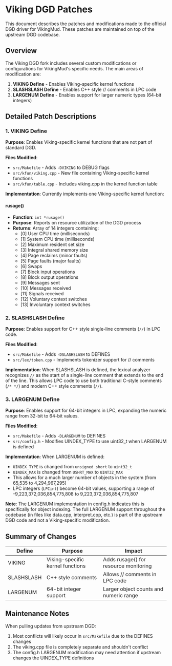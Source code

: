 # Viking DGD Patches

This document describes the patches and modifications made to the official DGD driver for VikingMud. These patches are maintained on top of the upstream DGD codebase.

## Overview

The Viking DGD fork includes several custom modifications or configurations for VikingMud's specific needs. The main areas of modification are:

1. **VIKING Define** - Enables Viking-specific kernel functions
2. **SLASHSLASH Define** - Enables C++ style // comments in LPC code
3. **LARGENUM Define** - Enables support for larger numeric types (64-bit integers)

## Detailed Patch Descriptions

### 1. VIKING Define

**Purpose**: Enables Viking-specific kernel functions that are not part of standard DGD.

**Files Modified**:
- `src/Makefile` - Adds `-DVIKING` to DEBUG flags
- `src/kfun/viking.cpp` - New file containing Viking-specific kernel functions
- `src/kfun/table.cpp` - Includes viking.cpp in the kernel function table

**Implementation**:
Currently implements one Viking-specific kernel function:

#### rusage()
- **Function**: `int *rusage()`
- **Purpose**: Reports on resource utilization of the DGD process
- **Returns**: Array of 14 integers containing:
  - [0] User CPU time (milliseconds)
  - [1] System CPU time (milliseconds)
  - [2] Maximum resident set size
  - [3] Integral shared memory size
  - [4] Page reclaims (minor faults)
  - [5] Page faults (major faults)
  - [6] Swaps
  - [7] Block input operations
  - [8] Block output operations
  - [9] Messages sent
  - [10] Messages received
  - [11] Signals received
  - [12] Voluntary context switches
  - [13] Involuntary context switches

### 2. SLASHSLASH Define

**Purpose**: Enables support for C++ style single-line comments (`//`) in LPC code.

**Files Modified**:
- `src/Makefile` - Adds `-DSLASHSLASH` to DEFINES
- `src/lex/token.cpp` - Implements tokenizer support for // comments

**Implementation**:
When SLASHSLASH is defined, the lexical analyzer recognizes `//` as the start of a single-line comment that extends to the end of the line. This allows LPC code to use both traditional C-style comments (`/* */`) and modern C++ style comments (`//`).

### 3. LARGENUM Define

**Purpose**: Enables support for 64-bit integers in LPC, expanding the numeric range from 32-bit to 64-bit values.

**Files Modified**:
- `src/Makefile` - Adds `-DLARGENUM` to DEFINES
- `src/config.h` - Modifies UINDEX_TYPE to use uint32_t when LARGENUM is defined

**Implementation**:
When LARGENUM is defined:
- `UINDEX_TYPE` is changed from `unsigned short` to `uint32_t`
- `UINDEX_MAX` is changed from `USHRT_MAX` to `UINT32_MAX`
- This allows for a much larger number of objects in the system (from 65,535 to 4,294,967,295)
- LPC integers (`LPCint`) become 64-bit values, supporting a range of -9,223,372,036,854,775,808 to 9,223,372,036,854,775,807

**Note**: The LARGENUM implementation in config.h indicates this is specifically for object indexing. The full LARGENUM support throughout the codebase (in files like data.cpp, interpret.cpp, etc.) is part of the upstream DGD code and not a Viking-specific modification.

## Summary of Changes

| Define | Purpose | Impact |
|--------|---------|--------|
| VIKING | Viking-specific kernel functions | Adds rusage() for resource monitoring |
| SLASHSLASH | C++ style comments | Allows // comments in LPC code |
| LARGENUM | 64-bit integer support | Larger object counts and numeric range |

## Maintenance Notes

When pulling updates from upstream DGD:
1. Most conflicts will likely occur in `src/Makefile` due to the DEFINES changes
2. The viking.cpp file is completely separate and shouldn't conflict
3. The config.h LARGENUM modification may need attention if upstream changes the UINDEX_TYPE definitions
